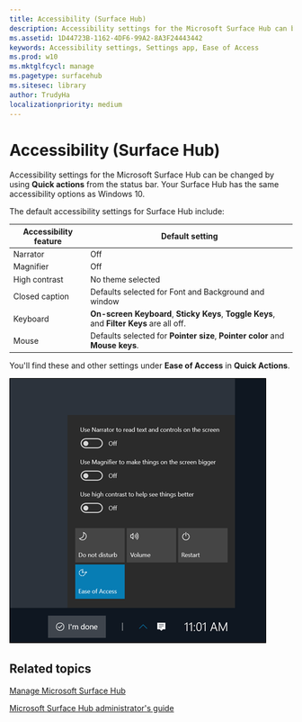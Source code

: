 ```yaml
---
title: Accessibility (Surface Hub)
description: Accessibility settings for the Microsoft Surface Hub can be changed by using the Settings app. You'll find them under Ease of Access. Your Surface Hub has the same accessibility options as Windows 10.
ms.assetid: 1D44723B-1162-4DF6-99A2-8A3F24443442
keywords: Accessibility settings, Settings app, Ease of Access
ms.prod: w10
ms.mktglfcycl: manage
ms.pagetype: surfacehub
ms.sitesec: library
author: TrudyHa
localizationpriority: medium
---
```


# Accessibility (Surface Hub)


Accessibility settings for the Microsoft Surface Hub can be changed by using **Quick actions** from the status bar. Your Surface Hub has the same accessibility options as Windows 10.

The default accessibility settings for Surface Hub include:

| Accessibility feature | Default setting |
| --------------------- | --------------- |
| Narrator | Off |
| Magnifier | Off |
| High contrast | No theme selected |
| Closed caption | Defaults selected for Font and Background and window |
| Keyboard | **On-screen Keyboard**, **Sticky Keys**, **Toggle Keys**, and **Filter Keys** are all off. |
| Mouse | Defaults selected for **Pointer size**, **Pointer color** and **Mouse keys**. | 

You'll find these and other settings under **Ease of Access** in **Quick Actions**.

![Image showing Quick Action center on Surface Hub](images/sh-quick-action.png)

## Related topics


[Manage Microsoft Surface Hub](manage-surface-hub.md)

[Microsoft Surface Hub administrator's guide](surface-hub-administrators-guide.md)
